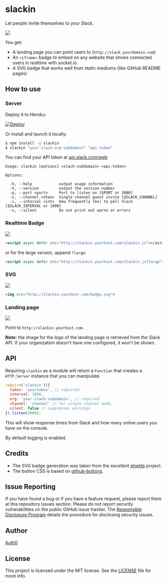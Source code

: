 
# slackin

Let people invite themselves to your Slack.

[![](https://cldup.com/WIbawiqp0Q.png)](http://slack.socket.io)

You get:

- A landing page you can point users to
  (`http://slack.yourdomain.com`)
- An `<iframe>` badge to embed on any website
  that shows connected users in *realtime* with socket.io.
- A SVG badge that works well from static mediums
  (like GitHub README pages)

## How to use

### Server

Deploy it to Heroku:

[![Deploy](https://www.herokucdn.com/deploy/button.png)](https://heroku.com/deploy)

Or install and launch it locally:

```bash
$ npm install -g slackin
$ slackin "your-slack-org-subdomain" "api-token"
```

You can find your API token at [api.slack.com/web](https://api.slack.com/web)

```
Usage: slackin [options] <slack-subdomain> <api-token>

Options:

  -h, --help            output usage information
  -V, --version         output the version number
  -p, --port <port>     Port to listen on [$PORT or 3000]
  -c, --channel <chan>  Single channel guest invite [$SLACK_CHANNEL]
  -i, --interval <int>  How frequently (ms) to poll Slack [$SLACK_INTERVAL or 1000]
  -s, --silent          Do not print out warns or errors
```

### Realtime Badge

[![](https://cldup.com/IaiPnDEAA6.gif)](http://slack.socket.io)

```html
<script async defer src="http://slackin.yourhost.com/slackin.js"></script>
```

or for the large version, append `?large`:

```html
<script async defer src="http://slackin.yourhost.com/slackin.js?large"></script>
```

### SVG

[![](https://cldup.com/jWUT4QFLnq.png)](http://slack.socket.io)

```html
<img src="http://slackin.yourhost.com/badge.svg">
```

### Landing page

[![](https://cldup.com/WIbawiqp0Q.png)](http://slack.socket.io)

Point to `http://slackin.yourhost.com`.

**Note:** the image for the logo of the landing page
is retrieved from the Slack API. If your organization
doesn't have one configured, it won't be shown.

## API

Requiring `slackin` as a module will return
a `Function` that creates a `HTTP.Server` instance
that you can manipulate.

```js
require('slackin')({
  token: 'yourtoken', // required
  interval: 1000,
  org: 'your-slack-subdomain', // required
  channel: 'channel' // for single channel mode,
  silent: false // suppresses warnings
}).listen(3000);
```

This will show response times from Slack and how many
online users you have on the console.

By default logging is enabled.

## Credits

- The SVG badge generation was taken from the
excellent [shields](https://github.com/badges/shields) project.
- The button CSS is based on 
[github-buttons](https://github.com/mdo/github-buttons).

## Issue Reporting

If you have found a bug or if you have a feature request, please report them at this repository issues section. Please do not report security vulnerabilities on the public GitHub issue tracker. The [Responsible Disclosure Program](https://auth0.com/whitehat) details the procedure for disclosing security issues.

## Author

[Auth0](auth0.com)

## License

This project is licensed under the MIT license. See the [LICENSE](LICENSE) file for more info.
